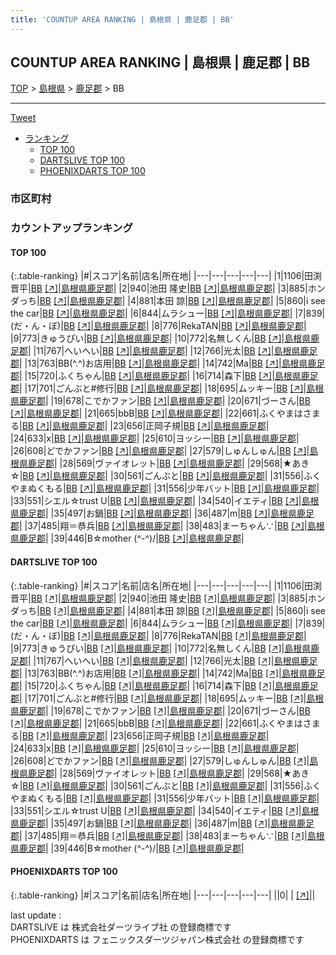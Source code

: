 ```yaml
---
title: 'COUNTUP AREA RANKING | 島根県 | 鹿足郡 | BB'
---
```

## COUNTUP AREA RANKING | 島根県 | 鹿足郡 | BB

[TOP](/darts/rank/) > [島根県](/darts/rank/島根県/) > [鹿足郡](/darts/rank/島根県/鹿足郡/) > BB

___

<a href="https://twitter.com/share?ref_src=twsrc%5Etfw" data-text="COUNTUP AREA RANKING | 島根県鹿足郡BB" class="twitter-share-button" data-hashtags="DARTSLIVE,PHOENIXDARTS,darts,ダーツ" data-show-count="false">Tweet</a>

* [ランキング](#カウントアップランキング)
    * [TOP 100](#top-100)
    * [DARTSLIVE TOP 100](#dartslive-top-100)
    * [PHOENIXDARTS TOP 100](#phoenixdarts-top-100)

### 市区町村

<ul>

</ul>

### カウントアップランキング

#### TOP 100



{:.table-ranking}
|#|スコア|名前|店名|所在地|
|---|---|---|---|---|
|1|1106|<span class="rank-name-dl">田渕 晋平</span>|<a href="/darts/rank/shops/6f2296565fa73095b21333aee1bd51e4.html">BB</a> <a href="https://search.dartslive.com/jp/shop/6f2296565fa73095b21333aee1bd51e4">[↗]</a>|<a href="/darts/rank/島根県/鹿足郡">島根県鹿足郡</a>|
|2|940|<span class="rank-name-dl">池田 隆史</span>|<a href="/darts/rank/shops/6f2296565fa73095b21333aee1bd51e4.html">BB</a> <a href="https://search.dartslive.com/jp/shop/6f2296565fa73095b21333aee1bd51e4">[↗]</a>|<a href="/darts/rank/島根県/鹿足郡">島根県鹿足郡</a>|
|3|885|<span class="rank-name-dl">ホンダっち</span>|<a href="/darts/rank/shops/6f2296565fa73095b21333aee1bd51e4.html">BB</a> <a href="https://search.dartslive.com/jp/shop/6f2296565fa73095b21333aee1bd51e4">[↗]</a>|<a href="/darts/rank/島根県/鹿足郡">島根県鹿足郡</a>|
|4|881|<span class="rank-name-dl">本田 諒</span>|<a href="/darts/rank/shops/6f2296565fa73095b21333aee1bd51e4.html">BB</a> <a href="https://search.dartslive.com/jp/shop/6f2296565fa73095b21333aee1bd51e4">[↗]</a>|<a href="/darts/rank/島根県/鹿足郡">島根県鹿足郡</a>|
|5|860|<span class="rank-name-dl">i see the car</span>|<a href="/darts/rank/shops/6f2296565fa73095b21333aee1bd51e4.html">BB</a> <a href="https://search.dartslive.com/jp/shop/6f2296565fa73095b21333aee1bd51e4">[↗]</a>|<a href="/darts/rank/島根県/鹿足郡">島根県鹿足郡</a>|
|6|844|<span class="rank-name-dl">ムラシュー</span>|<a href="/darts/rank/shops/6f2296565fa73095b21333aee1bd51e4.html">BB</a> <a href="https://search.dartslive.com/jp/shop/6f2296565fa73095b21333aee1bd51e4">[↗]</a>|<a href="/darts/rank/島根県/鹿足郡">島根県鹿足郡</a>|
|7|839|<span class="rank-name-dl">(だ・ん・ぼ)</span>|<a href="/darts/rank/shops/6f2296565fa73095b21333aee1bd51e4.html">BB</a> <a href="https://search.dartslive.com/jp/shop/6f2296565fa73095b21333aee1bd51e4">[↗]</a>|<a href="/darts/rank/島根県/鹿足郡">島根県鹿足郡</a>|
|8|776|<span class="rank-name-dl">RekaTAN</span>|<a href="/darts/rank/shops/6f2296565fa73095b21333aee1bd51e4.html">BB</a> <a href="https://search.dartslive.com/jp/shop/6f2296565fa73095b21333aee1bd51e4">[↗]</a>|<a href="/darts/rank/島根県/鹿足郡">島根県鹿足郡</a>|
|9|773|<span class="rank-name-dl">きゅうぴい</span>|<a href="/darts/rank/shops/6f2296565fa73095b21333aee1bd51e4.html">BB</a> <a href="https://search.dartslive.com/jp/shop/6f2296565fa73095b21333aee1bd51e4">[↗]</a>|<a href="/darts/rank/島根県/鹿足郡">島根県鹿足郡</a>|
|10|772|<span class="rank-name-dl">名無しくん</span>|<a href="/darts/rank/shops/6f2296565fa73095b21333aee1bd51e4.html">BB</a> <a href="https://search.dartslive.com/jp/shop/6f2296565fa73095b21333aee1bd51e4">[↗]</a>|<a href="/darts/rank/島根県/鹿足郡">島根県鹿足郡</a>|
|11|767|<span class="rank-name-dl">へいへい</span>|<a href="/darts/rank/shops/6f2296565fa73095b21333aee1bd51e4.html">BB</a> <a href="https://search.dartslive.com/jp/shop/6f2296565fa73095b21333aee1bd51e4">[↗]</a>|<a href="/darts/rank/島根県/鹿足郡">島根県鹿足郡</a>|
|12|766|<span class="rank-name-dl">光太</span>|<a href="/darts/rank/shops/6f2296565fa73095b21333aee1bd51e4.html">BB</a> <a href="https://search.dartslive.com/jp/shop/6f2296565fa73095b21333aee1bd51e4">[↗]</a>|<a href="/darts/rank/島根県/鹿足郡">島根県鹿足郡</a>|
|13|763|<span class="rank-name-dl">BB(^.^)お店用</span>|<a href="/darts/rank/shops/6f2296565fa73095b21333aee1bd51e4.html">BB</a> <a href="https://search.dartslive.com/jp/shop/6f2296565fa73095b21333aee1bd51e4">[↗]</a>|<a href="/darts/rank/島根県/鹿足郡">島根県鹿足郡</a>|
|14|742|<span class="rank-name-dl">Ma</span>|<a href="/darts/rank/shops/6f2296565fa73095b21333aee1bd51e4.html">BB</a> <a href="https://search.dartslive.com/jp/shop/6f2296565fa73095b21333aee1bd51e4">[↗]</a>|<a href="/darts/rank/島根県/鹿足郡">島根県鹿足郡</a>|
|15|720|<span class="rank-name-dl">ふくちゃん</span>|<a href="/darts/rank/shops/6f2296565fa73095b21333aee1bd51e4.html">BB</a> <a href="https://search.dartslive.com/jp/shop/6f2296565fa73095b21333aee1bd51e4">[↗]</a>|<a href="/darts/rank/島根県/鹿足郡">島根県鹿足郡</a>|
|16|714|<span class="rank-name-dl">森下</span>|<a href="/darts/rank/shops/6f2296565fa73095b21333aee1bd51e4.html">BB</a> <a href="https://search.dartslive.com/jp/shop/6f2296565fa73095b21333aee1bd51e4">[↗]</a>|<a href="/darts/rank/島根県/鹿足郡">島根県鹿足郡</a>|
|17|701|<span class="rank-name-dl">ごんぶと#修行</span>|<a href="/darts/rank/shops/6f2296565fa73095b21333aee1bd51e4.html">BB</a> <a href="https://search.dartslive.com/jp/shop/6f2296565fa73095b21333aee1bd51e4">[↗]</a>|<a href="/darts/rank/島根県/鹿足郡">島根県鹿足郡</a>|
|18|695|<span class="rank-name-dl">ムッキー</span>|<a href="/darts/rank/shops/6f2296565fa73095b21333aee1bd51e4.html">BB</a> <a href="https://search.dartslive.com/jp/shop/6f2296565fa73095b21333aee1bd51e4">[↗]</a>|<a href="/darts/rank/島根県/鹿足郡">島根県鹿足郡</a>|
|19|678|<span class="rank-name-dl">こでかファン</span>|<a href="/darts/rank/shops/6f2296565fa73095b21333aee1bd51e4.html">BB</a> <a href="https://search.dartslive.com/jp/shop/6f2296565fa73095b21333aee1bd51e4">[↗]</a>|<a href="/darts/rank/島根県/鹿足郡">島根県鹿足郡</a>|
|20|671|<span class="rank-name-dl">づーさん</span>|<a href="/darts/rank/shops/6f2296565fa73095b21333aee1bd51e4.html">BB</a> <a href="https://search.dartslive.com/jp/shop/6f2296565fa73095b21333aee1bd51e4">[↗]</a>|<a href="/darts/rank/島根県/鹿足郡">島根県鹿足郡</a>|
|21|665|<span class="rank-name-dl">bbB</span>|<a href="/darts/rank/shops/6f2296565fa73095b21333aee1bd51e4.html">BB</a> <a href="https://search.dartslive.com/jp/shop/6f2296565fa73095b21333aee1bd51e4">[↗]</a>|<a href="/darts/rank/島根県/鹿足郡">島根県鹿足郡</a>|
|22|661|<span class="rank-name-dl">ふくやまはさまる</span>|<a href="/darts/rank/shops/6f2296565fa73095b21333aee1bd51e4.html">BB</a> <a href="https://search.dartslive.com/jp/shop/6f2296565fa73095b21333aee1bd51e4">[↗]</a>|<a href="/darts/rank/島根県/鹿足郡">島根県鹿足郡</a>|
|23|656|<span class="rank-name-dl">正岡子規</span>|<a href="/darts/rank/shops/6f2296565fa73095b21333aee1bd51e4.html">BB</a> <a href="https://search.dartslive.com/jp/shop/6f2296565fa73095b21333aee1bd51e4">[↗]</a>|<a href="/darts/rank/島根県/鹿足郡">島根県鹿足郡</a>|
|24|633|<span class="rank-name-dl">x</span>|<a href="/darts/rank/shops/6f2296565fa73095b21333aee1bd51e4.html">BB</a> <a href="https://search.dartslive.com/jp/shop/6f2296565fa73095b21333aee1bd51e4">[↗]</a>|<a href="/darts/rank/島根県/鹿足郡">島根県鹿足郡</a>|
|25|610|<span class="rank-name-dl">ヨッシー</span>|<a href="/darts/rank/shops/6f2296565fa73095b21333aee1bd51e4.html">BB</a> <a href="https://search.dartslive.com/jp/shop/6f2296565fa73095b21333aee1bd51e4">[↗]</a>|<a href="/darts/rank/島根県/鹿足郡">島根県鹿足郡</a>|
|26|608|<span class="rank-name-dl">どでかファン</span>|<a href="/darts/rank/shops/6f2296565fa73095b21333aee1bd51e4.html">BB</a> <a href="https://search.dartslive.com/jp/shop/6f2296565fa73095b21333aee1bd51e4">[↗]</a>|<a href="/darts/rank/島根県/鹿足郡">島根県鹿足郡</a>|
|27|579|<span class="rank-name-dl">しゅんしゅん</span>|<a href="/darts/rank/shops/6f2296565fa73095b21333aee1bd51e4.html">BB</a> <a href="https://search.dartslive.com/jp/shop/6f2296565fa73095b21333aee1bd51e4">[↗]</a>|<a href="/darts/rank/島根県/鹿足郡">島根県鹿足郡</a>|
|28|569|<span class="rank-name-dl">ヴァイオレット</span>|<a href="/darts/rank/shops/6f2296565fa73095b21333aee1bd51e4.html">BB</a> <a href="https://search.dartslive.com/jp/shop/6f2296565fa73095b21333aee1bd51e4">[↗]</a>|<a href="/darts/rank/島根県/鹿足郡">島根県鹿足郡</a>|
|29|568|<span class="rank-name-dl">★あき☆</span>|<a href="/darts/rank/shops/6f2296565fa73095b21333aee1bd51e4.html">BB</a> <a href="https://search.dartslive.com/jp/shop/6f2296565fa73095b21333aee1bd51e4">[↗]</a>|<a href="/darts/rank/島根県/鹿足郡">島根県鹿足郡</a>|
|30|561|<span class="rank-name-dl">ごんぶと</span>|<a href="/darts/rank/shops/6f2296565fa73095b21333aee1bd51e4.html">BB</a> <a href="https://search.dartslive.com/jp/shop/6f2296565fa73095b21333aee1bd51e4">[↗]</a>|<a href="/darts/rank/島根県/鹿足郡">島根県鹿足郡</a>|
|31|556|<span class="rank-name-dl">ふくやまぬくもる</span>|<a href="/darts/rank/shops/6f2296565fa73095b21333aee1bd51e4.html">BB</a> <a href="https://search.dartslive.com/jp/shop/6f2296565fa73095b21333aee1bd51e4">[↗]</a>|<a href="/darts/rank/島根県/鹿足郡">島根県鹿足郡</a>|
|31|556|<span class="rank-name-dl">少年バット</span>|<a href="/darts/rank/shops/6f2296565fa73095b21333aee1bd51e4.html">BB</a> <a href="https://search.dartslive.com/jp/shop/6f2296565fa73095b21333aee1bd51e4">[↗]</a>|<a href="/darts/rank/島根県/鹿足郡">島根県鹿足郡</a>|
|33|551|<span class="rank-name-dl">シエル☆trust U</span>|<a href="/darts/rank/shops/6f2296565fa73095b21333aee1bd51e4.html">BB</a> <a href="https://search.dartslive.com/jp/shop/6f2296565fa73095b21333aee1bd51e4">[↗]</a>|<a href="/darts/rank/島根県/鹿足郡">島根県鹿足郡</a>|
|34|540|<span class="rank-name-dl">イエティ</span>|<a href="/darts/rank/shops/6f2296565fa73095b21333aee1bd51e4.html">BB</a> <a href="https://search.dartslive.com/jp/shop/6f2296565fa73095b21333aee1bd51e4">[↗]</a>|<a href="/darts/rank/島根県/鹿足郡">島根県鹿足郡</a>|
|35|497|<span class="rank-name-dl">お鍋</span>|<a href="/darts/rank/shops/6f2296565fa73095b21333aee1bd51e4.html">BB</a> <a href="https://search.dartslive.com/jp/shop/6f2296565fa73095b21333aee1bd51e4">[↗]</a>|<a href="/darts/rank/島根県/鹿足郡">島根県鹿足郡</a>|
|36|487|<span class="rank-name-dl">m</span>|<a href="/darts/rank/shops/6f2296565fa73095b21333aee1bd51e4.html">BB</a> <a href="https://search.dartslive.com/jp/shop/6f2296565fa73095b21333aee1bd51e4">[↗]</a>|<a href="/darts/rank/島根県/鹿足郡">島根県鹿足郡</a>|
|37|485|<span class="rank-name-dl">翔＝恭兵</span>|<a href="/darts/rank/shops/6f2296565fa73095b21333aee1bd51e4.html">BB</a> <a href="https://search.dartslive.com/jp/shop/6f2296565fa73095b21333aee1bd51e4">[↗]</a>|<a href="/darts/rank/島根県/鹿足郡">島根県鹿足郡</a>|
|38|483|<span class="rank-name-dl">まーちゃん∵</span>|<a href="/darts/rank/shops/6f2296565fa73095b21333aee1bd51e4.html">BB</a> <a href="https://search.dartslive.com/jp/shop/6f2296565fa73095b21333aee1bd51e4">[↗]</a>|<a href="/darts/rank/島根県/鹿足郡">島根県鹿足郡</a>|
|39|446|<span class="rank-name-dl">B☆mother (^-^)/</span>|<a href="/darts/rank/shops/6f2296565fa73095b21333aee1bd51e4.html">BB</a> <a href="https://search.dartslive.com/jp/shop/6f2296565fa73095b21333aee1bd51e4">[↗]</a>|<a href="/darts/rank/島根県/鹿足郡">島根県鹿足郡</a>|


#### DARTSLIVE TOP 100



{:.table-ranking}
|#|スコア|名前|店名|所在地|
|---|---|---|---|---|
|1|1106|<span class="rank-name-dl">田渕 晋平</span>|<a href="/darts/rank/shops/6f2296565fa73095b21333aee1bd51e4.html">BB</a> <a href="https://search.dartslive.com/jp/shop/6f2296565fa73095b21333aee1bd51e4">[↗]</a>|<a href="/darts/rank/島根県/鹿足郡">島根県鹿足郡</a>|
|2|940|<span class="rank-name-dl">池田 隆史</span>|<a href="/darts/rank/shops/6f2296565fa73095b21333aee1bd51e4.html">BB</a> <a href="https://search.dartslive.com/jp/shop/6f2296565fa73095b21333aee1bd51e4">[↗]</a>|<a href="/darts/rank/島根県/鹿足郡">島根県鹿足郡</a>|
|3|885|<span class="rank-name-dl">ホンダっち</span>|<a href="/darts/rank/shops/6f2296565fa73095b21333aee1bd51e4.html">BB</a> <a href="https://search.dartslive.com/jp/shop/6f2296565fa73095b21333aee1bd51e4">[↗]</a>|<a href="/darts/rank/島根県/鹿足郡">島根県鹿足郡</a>|
|4|881|<span class="rank-name-dl">本田 諒</span>|<a href="/darts/rank/shops/6f2296565fa73095b21333aee1bd51e4.html">BB</a> <a href="https://search.dartslive.com/jp/shop/6f2296565fa73095b21333aee1bd51e4">[↗]</a>|<a href="/darts/rank/島根県/鹿足郡">島根県鹿足郡</a>|
|5|860|<span class="rank-name-dl">i see the car</span>|<a href="/darts/rank/shops/6f2296565fa73095b21333aee1bd51e4.html">BB</a> <a href="https://search.dartslive.com/jp/shop/6f2296565fa73095b21333aee1bd51e4">[↗]</a>|<a href="/darts/rank/島根県/鹿足郡">島根県鹿足郡</a>|
|6|844|<span class="rank-name-dl">ムラシュー</span>|<a href="/darts/rank/shops/6f2296565fa73095b21333aee1bd51e4.html">BB</a> <a href="https://search.dartslive.com/jp/shop/6f2296565fa73095b21333aee1bd51e4">[↗]</a>|<a href="/darts/rank/島根県/鹿足郡">島根県鹿足郡</a>|
|7|839|<span class="rank-name-dl">(だ・ん・ぼ)</span>|<a href="/darts/rank/shops/6f2296565fa73095b21333aee1bd51e4.html">BB</a> <a href="https://search.dartslive.com/jp/shop/6f2296565fa73095b21333aee1bd51e4">[↗]</a>|<a href="/darts/rank/島根県/鹿足郡">島根県鹿足郡</a>|
|8|776|<span class="rank-name-dl">RekaTAN</span>|<a href="/darts/rank/shops/6f2296565fa73095b21333aee1bd51e4.html">BB</a> <a href="https://search.dartslive.com/jp/shop/6f2296565fa73095b21333aee1bd51e4">[↗]</a>|<a href="/darts/rank/島根県/鹿足郡">島根県鹿足郡</a>|
|9|773|<span class="rank-name-dl">きゅうぴい</span>|<a href="/darts/rank/shops/6f2296565fa73095b21333aee1bd51e4.html">BB</a> <a href="https://search.dartslive.com/jp/shop/6f2296565fa73095b21333aee1bd51e4">[↗]</a>|<a href="/darts/rank/島根県/鹿足郡">島根県鹿足郡</a>|
|10|772|<span class="rank-name-dl">名無しくん</span>|<a href="/darts/rank/shops/6f2296565fa73095b21333aee1bd51e4.html">BB</a> <a href="https://search.dartslive.com/jp/shop/6f2296565fa73095b21333aee1bd51e4">[↗]</a>|<a href="/darts/rank/島根県/鹿足郡">島根県鹿足郡</a>|
|11|767|<span class="rank-name-dl">へいへい</span>|<a href="/darts/rank/shops/6f2296565fa73095b21333aee1bd51e4.html">BB</a> <a href="https://search.dartslive.com/jp/shop/6f2296565fa73095b21333aee1bd51e4">[↗]</a>|<a href="/darts/rank/島根県/鹿足郡">島根県鹿足郡</a>|
|12|766|<span class="rank-name-dl">光太</span>|<a href="/darts/rank/shops/6f2296565fa73095b21333aee1bd51e4.html">BB</a> <a href="https://search.dartslive.com/jp/shop/6f2296565fa73095b21333aee1bd51e4">[↗]</a>|<a href="/darts/rank/島根県/鹿足郡">島根県鹿足郡</a>|
|13|763|<span class="rank-name-dl">BB(^.^)お店用</span>|<a href="/darts/rank/shops/6f2296565fa73095b21333aee1bd51e4.html">BB</a> <a href="https://search.dartslive.com/jp/shop/6f2296565fa73095b21333aee1bd51e4">[↗]</a>|<a href="/darts/rank/島根県/鹿足郡">島根県鹿足郡</a>|
|14|742|<span class="rank-name-dl">Ma</span>|<a href="/darts/rank/shops/6f2296565fa73095b21333aee1bd51e4.html">BB</a> <a href="https://search.dartslive.com/jp/shop/6f2296565fa73095b21333aee1bd51e4">[↗]</a>|<a href="/darts/rank/島根県/鹿足郡">島根県鹿足郡</a>|
|15|720|<span class="rank-name-dl">ふくちゃん</span>|<a href="/darts/rank/shops/6f2296565fa73095b21333aee1bd51e4.html">BB</a> <a href="https://search.dartslive.com/jp/shop/6f2296565fa73095b21333aee1bd51e4">[↗]</a>|<a href="/darts/rank/島根県/鹿足郡">島根県鹿足郡</a>|
|16|714|<span class="rank-name-dl">森下</span>|<a href="/darts/rank/shops/6f2296565fa73095b21333aee1bd51e4.html">BB</a> <a href="https://search.dartslive.com/jp/shop/6f2296565fa73095b21333aee1bd51e4">[↗]</a>|<a href="/darts/rank/島根県/鹿足郡">島根県鹿足郡</a>|
|17|701|<span class="rank-name-dl">ごんぶと#修行</span>|<a href="/darts/rank/shops/6f2296565fa73095b21333aee1bd51e4.html">BB</a> <a href="https://search.dartslive.com/jp/shop/6f2296565fa73095b21333aee1bd51e4">[↗]</a>|<a href="/darts/rank/島根県/鹿足郡">島根県鹿足郡</a>|
|18|695|<span class="rank-name-dl">ムッキー</span>|<a href="/darts/rank/shops/6f2296565fa73095b21333aee1bd51e4.html">BB</a> <a href="https://search.dartslive.com/jp/shop/6f2296565fa73095b21333aee1bd51e4">[↗]</a>|<a href="/darts/rank/島根県/鹿足郡">島根県鹿足郡</a>|
|19|678|<span class="rank-name-dl">こでかファン</span>|<a href="/darts/rank/shops/6f2296565fa73095b21333aee1bd51e4.html">BB</a> <a href="https://search.dartslive.com/jp/shop/6f2296565fa73095b21333aee1bd51e4">[↗]</a>|<a href="/darts/rank/島根県/鹿足郡">島根県鹿足郡</a>|
|20|671|<span class="rank-name-dl">づーさん</span>|<a href="/darts/rank/shops/6f2296565fa73095b21333aee1bd51e4.html">BB</a> <a href="https://search.dartslive.com/jp/shop/6f2296565fa73095b21333aee1bd51e4">[↗]</a>|<a href="/darts/rank/島根県/鹿足郡">島根県鹿足郡</a>|
|21|665|<span class="rank-name-dl">bbB</span>|<a href="/darts/rank/shops/6f2296565fa73095b21333aee1bd51e4.html">BB</a> <a href="https://search.dartslive.com/jp/shop/6f2296565fa73095b21333aee1bd51e4">[↗]</a>|<a href="/darts/rank/島根県/鹿足郡">島根県鹿足郡</a>|
|22|661|<span class="rank-name-dl">ふくやまはさまる</span>|<a href="/darts/rank/shops/6f2296565fa73095b21333aee1bd51e4.html">BB</a> <a href="https://search.dartslive.com/jp/shop/6f2296565fa73095b21333aee1bd51e4">[↗]</a>|<a href="/darts/rank/島根県/鹿足郡">島根県鹿足郡</a>|
|23|656|<span class="rank-name-dl">正岡子規</span>|<a href="/darts/rank/shops/6f2296565fa73095b21333aee1bd51e4.html">BB</a> <a href="https://search.dartslive.com/jp/shop/6f2296565fa73095b21333aee1bd51e4">[↗]</a>|<a href="/darts/rank/島根県/鹿足郡">島根県鹿足郡</a>|
|24|633|<span class="rank-name-dl">x</span>|<a href="/darts/rank/shops/6f2296565fa73095b21333aee1bd51e4.html">BB</a> <a href="https://search.dartslive.com/jp/shop/6f2296565fa73095b21333aee1bd51e4">[↗]</a>|<a href="/darts/rank/島根県/鹿足郡">島根県鹿足郡</a>|
|25|610|<span class="rank-name-dl">ヨッシー</span>|<a href="/darts/rank/shops/6f2296565fa73095b21333aee1bd51e4.html">BB</a> <a href="https://search.dartslive.com/jp/shop/6f2296565fa73095b21333aee1bd51e4">[↗]</a>|<a href="/darts/rank/島根県/鹿足郡">島根県鹿足郡</a>|
|26|608|<span class="rank-name-dl">どでかファン</span>|<a href="/darts/rank/shops/6f2296565fa73095b21333aee1bd51e4.html">BB</a> <a href="https://search.dartslive.com/jp/shop/6f2296565fa73095b21333aee1bd51e4">[↗]</a>|<a href="/darts/rank/島根県/鹿足郡">島根県鹿足郡</a>|
|27|579|<span class="rank-name-dl">しゅんしゅん</span>|<a href="/darts/rank/shops/6f2296565fa73095b21333aee1bd51e4.html">BB</a> <a href="https://search.dartslive.com/jp/shop/6f2296565fa73095b21333aee1bd51e4">[↗]</a>|<a href="/darts/rank/島根県/鹿足郡">島根県鹿足郡</a>|
|28|569|<span class="rank-name-dl">ヴァイオレット</span>|<a href="/darts/rank/shops/6f2296565fa73095b21333aee1bd51e4.html">BB</a> <a href="https://search.dartslive.com/jp/shop/6f2296565fa73095b21333aee1bd51e4">[↗]</a>|<a href="/darts/rank/島根県/鹿足郡">島根県鹿足郡</a>|
|29|568|<span class="rank-name-dl">★あき☆</span>|<a href="/darts/rank/shops/6f2296565fa73095b21333aee1bd51e4.html">BB</a> <a href="https://search.dartslive.com/jp/shop/6f2296565fa73095b21333aee1bd51e4">[↗]</a>|<a href="/darts/rank/島根県/鹿足郡">島根県鹿足郡</a>|
|30|561|<span class="rank-name-dl">ごんぶと</span>|<a href="/darts/rank/shops/6f2296565fa73095b21333aee1bd51e4.html">BB</a> <a href="https://search.dartslive.com/jp/shop/6f2296565fa73095b21333aee1bd51e4">[↗]</a>|<a href="/darts/rank/島根県/鹿足郡">島根県鹿足郡</a>|
|31|556|<span class="rank-name-dl">ふくやまぬくもる</span>|<a href="/darts/rank/shops/6f2296565fa73095b21333aee1bd51e4.html">BB</a> <a href="https://search.dartslive.com/jp/shop/6f2296565fa73095b21333aee1bd51e4">[↗]</a>|<a href="/darts/rank/島根県/鹿足郡">島根県鹿足郡</a>|
|31|556|<span class="rank-name-dl">少年バット</span>|<a href="/darts/rank/shops/6f2296565fa73095b21333aee1bd51e4.html">BB</a> <a href="https://search.dartslive.com/jp/shop/6f2296565fa73095b21333aee1bd51e4">[↗]</a>|<a href="/darts/rank/島根県/鹿足郡">島根県鹿足郡</a>|
|33|551|<span class="rank-name-dl">シエル☆trust U</span>|<a href="/darts/rank/shops/6f2296565fa73095b21333aee1bd51e4.html">BB</a> <a href="https://search.dartslive.com/jp/shop/6f2296565fa73095b21333aee1bd51e4">[↗]</a>|<a href="/darts/rank/島根県/鹿足郡">島根県鹿足郡</a>|
|34|540|<span class="rank-name-dl">イエティ</span>|<a href="/darts/rank/shops/6f2296565fa73095b21333aee1bd51e4.html">BB</a> <a href="https://search.dartslive.com/jp/shop/6f2296565fa73095b21333aee1bd51e4">[↗]</a>|<a href="/darts/rank/島根県/鹿足郡">島根県鹿足郡</a>|
|35|497|<span class="rank-name-dl">お鍋</span>|<a href="/darts/rank/shops/6f2296565fa73095b21333aee1bd51e4.html">BB</a> <a href="https://search.dartslive.com/jp/shop/6f2296565fa73095b21333aee1bd51e4">[↗]</a>|<a href="/darts/rank/島根県/鹿足郡">島根県鹿足郡</a>|
|36|487|<span class="rank-name-dl">m</span>|<a href="/darts/rank/shops/6f2296565fa73095b21333aee1bd51e4.html">BB</a> <a href="https://search.dartslive.com/jp/shop/6f2296565fa73095b21333aee1bd51e4">[↗]</a>|<a href="/darts/rank/島根県/鹿足郡">島根県鹿足郡</a>|
|37|485|<span class="rank-name-dl">翔＝恭兵</span>|<a href="/darts/rank/shops/6f2296565fa73095b21333aee1bd51e4.html">BB</a> <a href="https://search.dartslive.com/jp/shop/6f2296565fa73095b21333aee1bd51e4">[↗]</a>|<a href="/darts/rank/島根県/鹿足郡">島根県鹿足郡</a>|
|38|483|<span class="rank-name-dl">まーちゃん∵</span>|<a href="/darts/rank/shops/6f2296565fa73095b21333aee1bd51e4.html">BB</a> <a href="https://search.dartslive.com/jp/shop/6f2296565fa73095b21333aee1bd51e4">[↗]</a>|<a href="/darts/rank/島根県/鹿足郡">島根県鹿足郡</a>|
|39|446|<span class="rank-name-dl">B☆mother (^-^)/</span>|<a href="/darts/rank/shops/6f2296565fa73095b21333aee1bd51e4.html">BB</a> <a href="https://search.dartslive.com/jp/shop/6f2296565fa73095b21333aee1bd51e4">[↗]</a>|<a href="/darts/rank/島根県/鹿足郡">島根県鹿足郡</a>|


#### PHOENIXDARTS TOP 100



{:.table-ranking}
|#|スコア|名前|店名|所在地|
|---|---|---|---|---|
||0|<span class="rank-name-dl"> </span>|<a href="/darts/rank/shops/.html"></a> <a href="">[↗]</a>|<a href="/darts/rank//"></a>|


<div class="footer border-top border-gray-light mt-5 pt-3 text-right text-gray">
    last update : <span style="font-weight: italic" id="foot_last_modified"></span><br />
    DARTSLIVE は 株式会社ダーツライブ社 の登録商標です<br />
    PHOENIXDARTS は フェニックスダーツジャパン株式会社 の登録商標です<br />
</div>

<script src="https://cdnjs.cloudflare.com/ajax/libs/jquery.tablesorter/2.31.3/js/jquery.tablesorter.min.js" integrity="sha512-qzgd5cYSZcosqpzpn7zF2ZId8f/8CHmFKZ8j7mU4OUXTNRd5g+ZHBPsgKEwoqxCtdQvExE5LprwwPAgoicguNg==" crossorigin="anonymous" referrerpolicy="no-referrer"></script>
<link rel="stylesheet" href="https://cdnjs.cloudflare.com/ajax/libs/jquery.tablesorter/2.31.3/css/theme.default.min.css" integrity="sha512-wghhOJkjQX0Lh3NSWvNKeZ0ZpNn+SPVXX1Qyc9OCaogADktxrBiBdKGDoqVUOyhStvMBmJQ8ZdMHiR3wuEq8+w==" crossorigin="anonymous" referrerpolicy="no-referrer" />
<script>
$(function() {
    $(".table-ranking").tablesorter({sortList:[[0, 0]]});
    $("#foot_last_modified").text(formatDate(new Date(document.lastModified), 'yyyy-MM-dd HH:mm:ss'));
});
</script>

<script async src="https://platform.twitter.com/widgets.js" charset="utf-8"></script>